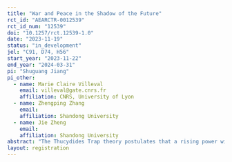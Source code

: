 ```yaml
---
title: "War and Peace in the Shadow of the Future"
rct_id: "AEARCTR-0012539"
rct_id_num: "12539"
doi: "10.1257/rct.12539-1.0"
date: "2023-11-19"
status: "in_development"
jel: "C91, D74, H56"
start_year: "2023-11-22"
end_year: "2024-03-31"
pi: "Shuguang Jiang"
pi_other:
  - name: Marie Claire Villeval
    email: villeval@gate.cnrs.fr
    affiliation: CNRS, University of Lyon
  - name: Zhengping Zhang
    email: 
    affiliation: Shandong University
  - name: Jie Zheng
    email: 
    affiliation: Shandong University
abstract: "The Thucydides Trap theory postulates that a rising power will inevitably challenge the status of an established power, and the established power will also take measures to restrain and suppress the rising power. Conflict between the two is seen as unavoidable. We test weather future economic prospects matter. If future economic prospects are positive, both parties are more likely to engage in cooperation, whereas if prospects are negative, conflicts are more likely to arise. We use a lab experiment to test cooperation and conflict between a rising power and an established power and how future economic prospects (a growing versus a declining total pie) affect the occurrence of conflict. We further explore possible measures to avoid conflict in this background."
layout: registration
---
```


